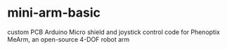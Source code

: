 # mini-arm-basic

custom PCB Arduino Micro shield and joystick control code for Phenoptix MeArm, an open-source 4-DOF robot arm
